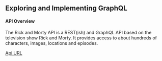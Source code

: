 ## Exploring and Implementing GraphQL

#### API Overview

The Rick and Morty API is a REST(ish) and GraphQL API based on the television show Rick and Morty. It provides access to about hundreds of characters, images, locations and episodes.

[Api URL](https://rickandmortyapi.com/graphql)
